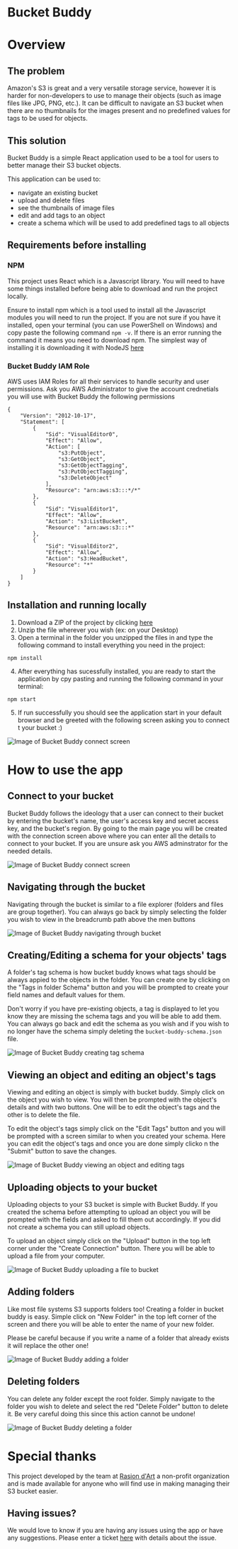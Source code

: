 # Bucket Buddy

# Overview

## The problem

Amazon's S3 is great and a very versatile storage service, however it is harder for non-developers to use to manage their objects (such as image files like JPG, PNG, etc.). It can be difficult to navigate an S3 bucket when there are no thumbnails for the images present and no predefined values for tags to be used for objects.

## This solution

Bucket Buddy is a simple React application used to be a tool for users to better manage their S3 bucket objects.

This application can be used to:

- navigate an existing bucket
- upload and delete files
- see the thumbnails of image files
- edit and add tags to an object
- create a schema which will be used to add predefined tags to all objects

## Requirements before installing

### NPM

This project uses React which is a Javascript library. You will need to have some things installed before being able to download and run the project locally.

Ensure to install npm which is a tool used to install all the Javascript modules you will need to run the project. If you are not sure if you have it installed, open your terminal (you can use PowerShell on Windows) and copy paste the following command `npm -v`. If there is an error running the command it means you need to download npm. The simplest way of installing it is downloading it with NodeJS [here](https://nodejs.org/en/)

### Bucket Buddy IAM Role

AWS uses IAM Roles for all their services to handle security and user permissions. Ask you AWS Administrator to give the account crednetials you will use with Bucket Buddy the following permissions

```
{
    "Version": "2012-10-17",
    "Statement": [
        {
            "Sid": "VisualEditor0",
            "Effect": "Allow",
            "Action": [
                "s3:PutObject",
                "s3:GetObject",
                "s3:GetObjectTagging",
                "s3:PutObjectTagging",
                "s3:DeleteObject"
            ],
            "Resource": "arn:aws:s3:::*/*"
        },
        {
            "Sid": "VisualEditor1",
            "Effect": "Allow",
            "Action": "s3:ListBucket",
            "Resource": "arn:aws:s3:::*"
        },
        {
            "Sid": "VisualEditor2",
            "Effect": "Allow",
            "Action": "s3:HeadBucket",
            "Resource": "*"
        }
    ]
}
```

## Installation and running locally

1. Download a ZIP of the project by clicking [here](https://github.com/js-montreal/bucketbuddy/archive/master.zip)
2. Unzip the file wherever you wish (ex: on your Desktop)
3. Open a terminal in the folder you unzipped the files in and type the following command to install everything you need in the project:

```
npm install
```

4. After everything has sucessfully installed, you are ready to start the application by cpy pasting and running the following command in your terminal:

```
npm start
```

5. If run successfully you should see the application start in your default browser and be greeted with the following screen asking you to connect t your bucket :)

![Image of Bucket Buddy connect screen](./public/connect-to-bucket-screen.jpg)

# How to use the app

## Connect to your bucket

Bucket Buddy follows the ideology that a user can connect to their bucket by entering the bucket's name, the user's access key and secret access key, and the bucket's region. By going to the main page you will be created with the connection screen above where you can enter all the details to connect to your bucket. If you are unsure ask you AWS adminstrator for the needed details.

![Image of Bucket Buddy connect screen](./public/connect-to-bucket.gif)

## Navigating through the bucket

Navigating through the bucket is similar to a file explorer (folders and files are group together). You can always go back by simply selecting the folder you wish to view in the breadcrumb path above the men buttons

![Image of Bucket Buddy navigating through bucket](./public/navigating-in-bucket.gif)

## Creating/Editing a schema for your objects' tags

A folder's tag schema is how bucket buddy knows what tags should be always appied to the objects in the folder. You can create one by clicking on the "Tags in folder Schema" button and you will be prompted to create your field names and default values for them.

Don't worry if you have pre-existing objects, a tag is displayed to let you know they are missing the schema tags and you will be able to add them. You can always go back and edit the schema as you wish and if you wish to no longer have the schema simply deleting the `bucket-buddy-schema.json` file.

![Image of Bucket Buddy creating tag schema](./public/create-schema.gif)

## Viewing an object and editing an object's tags

Viewing and editing an object is simply with bucket buddy. Simply click on the object you wish to view. You will then be prompted with the object's details and with two buttons. One will be to edit the object's tags and the other is to delete the file.

To edit the object's tags simply click on the "Edit Tags" button and you will be prompted with a screen similar to when you created your schema. Here you can edit the object's tags and once you are done simply clicko n the "Submit" button to save the changes.

![Image of Bucket Buddy viewing an object and editing tags](./public/view-and-edit-object.gif)

## Uploading objects to your bucket

Uploading objects to your S3 bucket is simple with Bucket Buddy. If you created the schema before attempting to upload an object you will be prompted with the fields and asked to fill them out accordingly. If you did not create a schema you can still upload objects.

To upload an object simply click on the "Upload" button in the top left corner under the "Create Connection" button. There you will be able to upload a file from your computer.

![Image of Bucket Buddy uploading a file to bucket](./public/upload-object.gif)

## Adding folders

Like most file systems S3 supports folders too! Creating a folder in bucket buddy is easy. Simple click on "New Folder" in the top left corner of the screen and there you will be able to enter the name of your new folder.

Please be careful because if you write a name of a folder that already exists it will replace the other one!

![Image of Bucket Buddy adding a folder](./public/add-folder.gif)

## Deleting folders

You can delete any folder except the root folder. Simply navigate to the folder you wish to delete and select the red "Delete Folder" button to delete it. Be very careful doing this since this action cannot be undone!

![Image of Bucket Buddy deleting a folder](./public/delete-folder.gif)

# Special thanks

This project developed by the team at [Rasion d'Art](https://www.raisondart.org/) a non-profit organization and is made available for anyone who will find use in making managing their S3 bucket easier.

## Having issues?

We would love to know if you are having any issues using the app or have any suggestions. Please enter a ticket [here](https://github.com/js-montreal/bucketbuddy/issues) with details about the issue.
